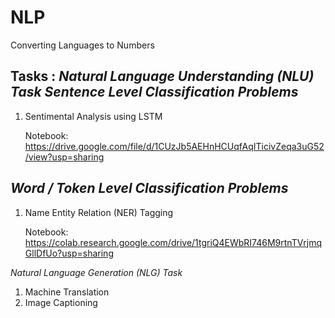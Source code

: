 # NLP

Converting Languages to Numbers

Tasks :
*Natural Language Understanding (NLU) Task*
*Sentence Level Classification Problems*
---------------------------------------------------------------------------------------------------
1. Sentimental Analysis using LSTM

   Notebook: https://drive.google.com/file/d/1CUzJb5AEHnHCUqfAqITicivZeqa3uG52/view?usp=sharing
   




*Word / Token Level Classification Problems*
---------------------------------------------------------------------------------------------------
1. Name Entity Relation (NER) Tagging

   Notebook: https://colab.research.google.com/drive/1tgriQ4EWbRI746M9rtnTVrjmqGllDfUo?usp=sharing
   
 *Natural Language Generation (NLG) Task*

1. Machine Translation
2. Image Captioning
